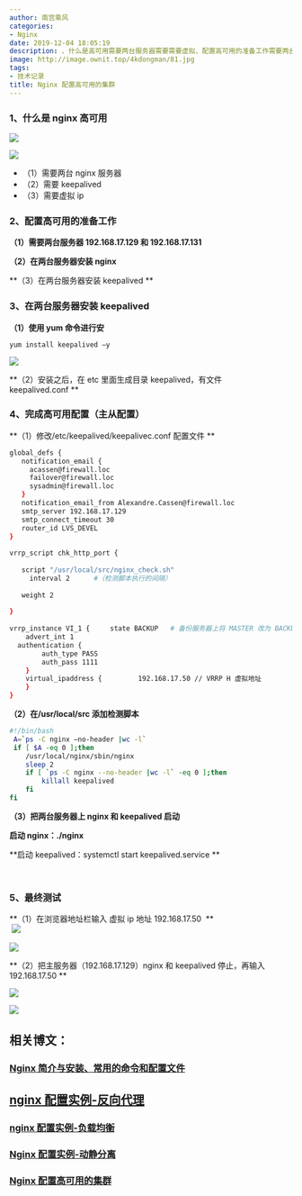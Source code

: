 ```yaml
---
author: 南宫乘风
categories:
- Nginx
date: 2019-12-04 18:05:19
description: 、什么是高可用需要两台服务器需要需要虚拟、配置高可用的准备工作需要两台服务器和在两台服务器安装在两台服务器安装、在两台服务器安装使用命令进行安安装之后，在里面生成目录，有文件、完成高可用配置主从配置修。。。。。。。
image: http://image.ownit.top/4kdongman/81.jpg
tags:
- 技术记录
title: Nginx 配置高可用的集群
---
```


<!--more-->

### **1、什么是 nginx 高可用**

![](http://image.ownit.top/csdn/20191204175854326.png)

![](http://image.ownit.top/csdn/20191204175949542.png)

- （1）需要两台 nginx 服务器
- （2）需要 keepalived
- （3）需要虚拟 ip 

### 2、配置高可用的准备工作

**（1）需要两台服务器 192.168.17.129 和 192.168.17.131**

**（2）在两台服务器安装 nginx**

**（3）在两台服务器安装 keepalived **

### 3、在两台服务器安装 keepalived 

**（1）使用 yum 命令进行安**

```
yum install keepalived –y 
```

![](http://image.ownit.top/csdn/20191204180053392.png)

**（2）安装之后，在 etc 里面生成目录 keepalived，有文件 keepalived.conf **

### 4、完成高可用配置（主从配置）

**（1）修改/etc/keepalived/keepalivec.conf 配置文件 **

```bash
global_defs { 
   notification_email { 
     acassen@firewall.loc 
     failover@firewall.loc 
     sysadmin@firewall.loc 
   } 
   notification_email_from Alexandre.Cassen@firewall.loc 
   smtp_server 192.168.17.129 
   smtp_connect_timeout 30 
   router_id LVS_DEVEL 
} 
  
vrrp_script chk_http_port { 
  
   script "/usr/local/src/nginx_check.sh" 
     interval 2      #（检测脚本执行的间隔） 
  
   weight 2 
  
} 
  
vrrp_instance VI_1 {     state BACKUP   # 备份服务器上将 MASTER 改为 BACKUP       interface ens33  //网卡     virtual_router_id 51   # 主、备机的 virtual_router_id 必须相同     priority 90     # 主、备机取不同的优先级，主机值较大，备份机值较小 
    advert_int 1 
  authentication { 
        auth_type PASS 
        auth_pass 1111 
    } 
    virtual_ipaddress {         192.168.17.50 // VRRP H 虚拟地址 
    } 
} 
```

**（2）在/usr/local/src 添加检测脚本**

```bash
#!/bin/bash
 A=`ps -C nginx –no-header |wc -l` 
 if [ $A -eq 0 ];then
	/usr/local/nginx/sbin/nginx     
	sleep 2     
	if [ `ps -C nginx --no-header |wc -l` -eq 0 ];then
		killall keepalived     
	fi 
fi
```

**（3）把两台服务器上 nginx 和 keepalived 启动**

**启动 nginx：./nginx**

**启动 keepalived：systemctl start keepalived.service **

 

### 5、最终测试 

**（1）在浏览器地址栏输入 虚拟 ip 地址 192.168.17.50  **  
 ![](http://image.ownit.top/csdn/20191204180432921.png)

![](http://image.ownit.top/csdn/20191204180440295.png)

**（2）把主服务器（192.168.17.129）nginx 和 keepalived 停止，再输入 192.168.17.50 **

![](http://image.ownit.top/csdn/20191204180459653.png)

![](http://image.ownit.top/csdn/20191204180508602.png)

## 相关博文：

### [Nginx 简介与安装、常用的命令和配置文件](https://blog.csdn.net/heian_99/article/details/103264404)

## [nginx 配置实例-反向代理](https://blog.csdn.net/heian_99/article/details/103292763)

### [nginx 配置实例-负载均衡](https://blog.csdn.net/heian_99/article/details/103298249)

### [Nginx 配置实例-动静分离](https://blog.csdn.net/heian_99/article/details/103391378)

### [Nginx 配置高可用的集群](https://blog.csdn.net/heian_99/article/details/103391454)